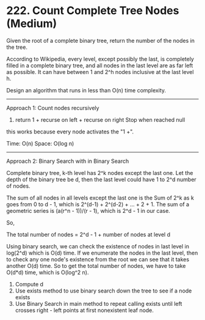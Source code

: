 # 222. Count Complete Tree Nodes (Medium)

Given the root of a complete binary tree, return the number of the nodes in the tree.

According to Wikipedia, every level, except possibly the last, is completely filled in a complete binary tree, and all nodes in the last level are as far left as possible. It can have between 1 and 2^h nodes inclusive at the last level h.

Design an algorithm that runs in less than O(n) time complexity.

-----------------------------------------------------------------------------------

Approach 1: Count nodes recursively

1. return 1 + recurse on left + recurse on right
	Stop when reached null

this works because every node activates the "1 +".

Time: O(n)
Space: O(log n)

-----------------------------------------------------------------------------------

Approach 2: Binary Search with in Binary Search

Complete binary tree, k-th level has 2^k nodes except the last one.
Let the depth of the binary tree be d, then the last level could have 1 to 2^d number of nodes.

The sum of all nodes in all levels except the last one is 
the Sum of 2^k as k goes from 0 to d - 1, which is 2^(d-1) + 2^(d-2) + ... + 2 + 1.
The sum of a geometric series is (a(r^n - 1))/(r - 1), which is 2^d - 1 in our case.

So,

The total number of nodes = 2^d - 1 + number of nodes at level d

Using binary search, we can check the existence of nodes in last level in log(2^d) which is O(d) time.
If we enumerate the nodes in the last level, then to check any one node's existence from the root
we can see that it takes another O(d) time. So to get the total number of nodes, we have to take O(d*d) time,
which is O(log^2 n).

1. Compute d
2. Use exists method to use binary search down the tree to see if a node exists
3. Use Binary Search in main method to repeat calling exists until left crosses right - left points at first nonexistent leaf node.



